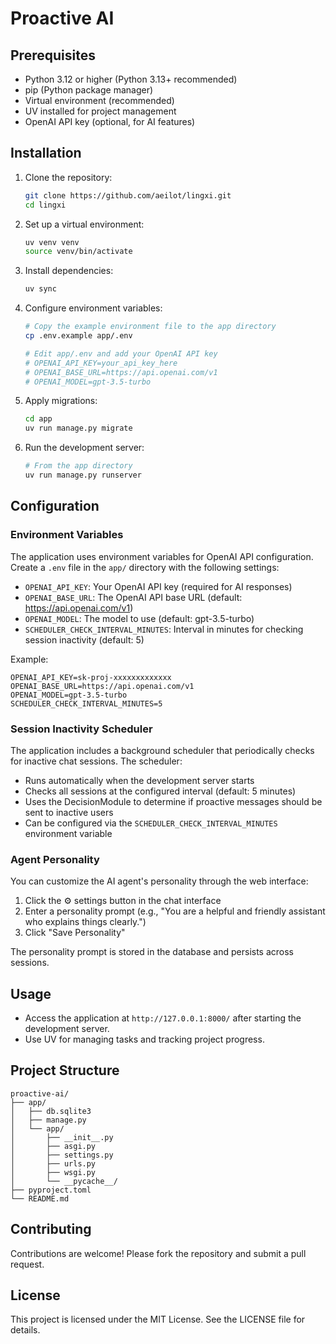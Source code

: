 # Proactive AI

## Prerequisites
- Python 3.12 or higher (Python 3.13+ recommended)
- pip (Python package manager)
- Virtual environment (recommended)
- UV installed for project management
- OpenAI API key (optional, for AI features)

## Installation

1. Clone the repository:
   ```bash
   git clone https://github.com/aeilot/lingxi.git
   cd lingxi
   ```

2. Set up a virtual environment:
   ```bash
   uv venv venv
   source venv/bin/activate
   ```

3. Install dependencies:
   ```bash
   uv sync
   ```

4. Configure environment variables:
   ```bash
   # Copy the example environment file to the app directory
   cp .env.example app/.env
   
   # Edit app/.env and add your OpenAI API key
   # OPENAI_API_KEY=your_api_key_here
   # OPENAI_BASE_URL=https://api.openai.com/v1
   # OPENAI_MODEL=gpt-3.5-turbo
   ```

5. Apply migrations:
   ```bash
   cd app
   uv run manage.py migrate
   ```

6. Run the development server:
   ```bash
   # From the app directory
   uv run manage.py runserver
   ```

## Configuration

### Environment Variables

The application uses environment variables for OpenAI API configuration. Create a `.env` file in the `app/` directory with the following settings:

- `OPENAI_API_KEY`: Your OpenAI API key (required for AI responses)
- `OPENAI_BASE_URL`: The OpenAI API base URL (default: https://api.openai.com/v1)
- `OPENAI_MODEL`: The model to use (default: gpt-3.5-turbo)
- `SCHEDULER_CHECK_INTERVAL_MINUTES`: Interval in minutes for checking session inactivity (default: 5)

Example:
```
OPENAI_API_KEY=sk-proj-xxxxxxxxxxxxx
OPENAI_BASE_URL=https://api.openai.com/v1
OPENAI_MODEL=gpt-3.5-turbo
SCHEDULER_CHECK_INTERVAL_MINUTES=5
```

### Session Inactivity Scheduler

The application includes a background scheduler that periodically checks for inactive chat sessions. The scheduler:

- Runs automatically when the development server starts
- Checks all sessions at the configured interval (default: 5 minutes)
- Uses the DecisionModule to determine if proactive messages should be sent to inactive users
- Can be configured via the `SCHEDULER_CHECK_INTERVAL_MINUTES` environment variable

### Agent Personality

You can customize the AI agent's personality through the web interface:

1. Click the ⚙️ settings button in the chat interface
2. Enter a personality prompt (e.g., "You are a helpful and friendly assistant who explains things clearly.")
3. Click "Save Personality"

The personality prompt is stored in the database and persists across sessions.

## Usage
- Access the application at `http://127.0.0.1:8000/` after starting the development server.
- Use UV for managing tasks and tracking project progress.

## Project Structure
```
proactive-ai/
├── app/
│   ├── db.sqlite3
│   ├── manage.py
│   └── app/
│       ├── __init__.py
│       ├── asgi.py
│       ├── settings.py
│       ├── urls.py
│       ├── wsgi.py
│       └── __pycache__/
├── pyproject.toml
└── README.md
```

## Contributing
Contributions are welcome! Please fork the repository and submit a pull request.

## License
This project is licensed under the MIT License. See the LICENSE file for details.
